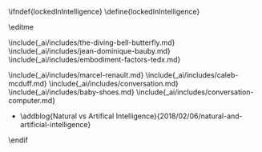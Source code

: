 \ifndef{lockedInIntelligence}
\define{lockedInIntelligence}

\editme

\include{_ai/includes/the-diving-bell-butterfly.md}
\include{_ai/includes/jean-dominique-bauby.md}
\include{_ai/includes/embodiment-factors-tedx.md}
<!--include{_ai/includes/sahelanthropus-tchadensis.md}-->
\include{_ai/includes/marcel-renault.md}
\include{_ai/includes/caleb-mcduff.md}
\include{_ai/includes/conversation.md}
\include{_ai/includes/baby-shoes.md}
\include{_ai/includes/conversation-computer.md}

* \addblog{Natural vs Artifical Intelligence}{2018/02/06/natural-and-artificial-intelligence}

\endif

